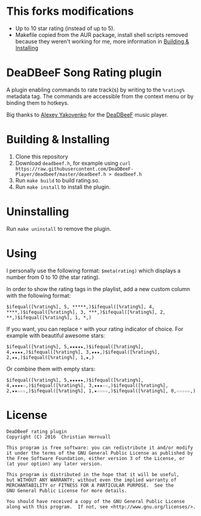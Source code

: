# This forks modifications
* Up to 10 star rating (instead of up to 5).
* Makefile copied from the AUR package,
  install shell scripts removed because they weren't working for me,
  more information in [Building & Installing](#-building--installing)


# DeaDBeeF Song Rating plugin

A plugin enabling commands to rate track(s) by writing to the `%rating%` metadata tag. The commands are accessible from the context menu or by binding them to hotkeys. 

Big thanks to [Alexey Yakovenko](https://github.com/Alexey-Yakovenko) for the [DeaDBeeF](http://deadbeef.sourceforge.net/) music player.

# Building & Installing
1. Clone this repository
2. Download `deadbeef.h`, for example using `curl https://raw.githubusercontent.com/DeaDBeeF-Player/deadbeef/master/deadbeef.h > deadbeef.h`
3. Run `make build` to build rating.so.
4. Run `make install` to install the plugin.

# Uninstalling
Run `make uninstall` to remove the plugin.

# Using
I personally use the following format:
`$meta(rating)`
which displays a number from 0 to 10 (the star rating).

In order to show the rating tags in the playlist, add a new custom column with the following format:

`$ifequal([%rating%], 5, *****,)$ifequal([%rating%], 4, ****,)$ifequal([%rating%], 3, ***,)$ifequal([%rating%], 2, **,)$ifequal([%rating%], 1, *,)`

If you want, you can replace `*` with your rating indicator of choice. For example with beautiful awesome stars:

`$ifequal([%rating%], 5,★★★★★,)$ifequal([%rating%], 4,★★★★,)$ifequal([%rating%], 3,★★★,)$ifequal([%rating%], 2,★★,)$ifequal([%rating%], 1,★,)`

Or combine them with empty stars:

`$ifequal([%rating%], 5,★★★★★,)$ifequal([%rating%], 4,★★★★☆,)$ifequal([%rating%], 3,★★★☆☆,)$ifequal([%rating%], 2,★★☆☆☆,)$ifequal([%rating%], 1,★☆☆☆☆,)$ifequal([%rating%], 0,☆☆☆☆☆,)`

# License

    DeaDBeeF rating plugin
    Copyright (C) 2016  Christian Hernvall

    This program is free software: you can redistribute it and/or modify
    it under the terms of the GNU General Public License as published by
    the Free Software Foundation, either version 3 of the License, or
    (at your option) any later version.

    This program is distributed in the hope that it will be useful,
    but WITHOUT ANY WARRANTY; without even the implied warranty of
    MERCHANTABILITY or FITNESS FOR A PARTICULAR PURPOSE.  See the
    GNU General Public License for more details.

    You should have received a copy of the GNU General Public License
    along with this program.  If not, see <http://www.gnu.org/licenses/>.
